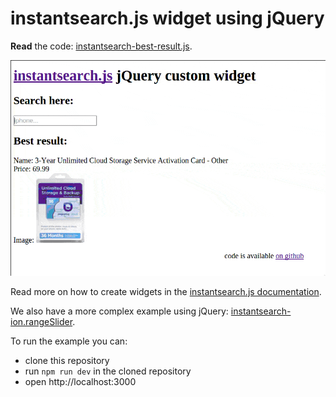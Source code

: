 # instantsearch.js widget using jQuery

[demo]: ./demo.gif

**Read** the code: [instantsearch-best-result.js](./instantsearch-best-result.js).

![Demo of the widget][demo]

Read more on how to create widgets in
the [instantsearch.js documentation](https://community.algolia.com/instantsearch.js/documentation/#custom-widgets).

We also have a more complex example using jQuery: [instantsearch-ion.rangeSlider](https://github.com/instantsearch/instantsearch-ion.rangeSlider).

To run the example you can:
  + clone this repository
  + run `npm run dev` in the cloned repository
  + open http://localhost:3000

